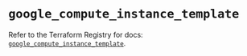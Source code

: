 # `google_compute_instance_template`

Refer to the Terraform Registry for docs: [`google_compute_instance_template`](https://registry.terraform.io/providers/hashicorp/google/6.38.0/docs/resources/compute_instance_template).
